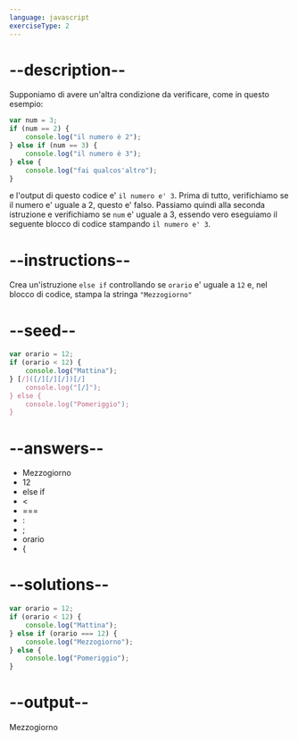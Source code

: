 ```yaml
---
language: javascript
exerciseType: 2
---
```


# --description--

Supponiamo di avere un'altra condizione da verificare, come in questo esempio:
```javascript
var num = 3;
if (num == 2) {
    console.log("il numero è 2");
} else if (num == 3) {
    console.log("il numero è 3");
} else {
    console.log("fai qualcos'altro");
}
```
e l'output di questo codice e' `il numero e' 3`.
Prima di tutto, verifichiamo se il numero e' uguale a 2, questo e' falso.
Passiamo quindi alla seconda istruzione e verifichiamo se `num` e' uguale a 3, essendo vero eseguiamo il seguente blocco di codice stampando `il numero e' 3`.

# --instructions--

Crea un'istruzione `else if` controllando se `orario` e' uguale a `12` e, nel blocco di codice, stampa la stringa `"Mezzogiorno"`

# --seed--

```javascript
var orario = 12;
if (orario < 12) {
    console.log("Mattina");
} [/]([/][/][/])[/]
    console.log("[/]");
} else {
    console.log("Pomeriggio");
}
```

# --answers--

- Mezzogiorno
- 12
- else if 
-  < 
-  === 
- :
- ;
- orario
-  {

# --solutions--

```javascript
var orario = 12;
if (orario < 12) {
    console.log("Mattina");
} else if (orario === 12) {
    console.log("Mezzogiorno");
} else {
    console.log("Pomeriggio");
}
```

# --output--

Mezzogiorno
